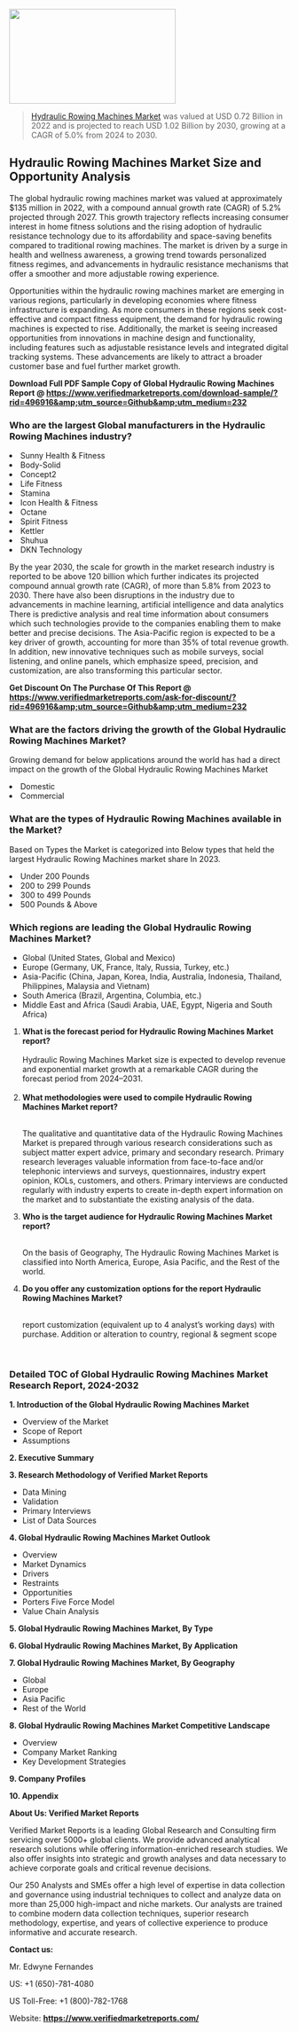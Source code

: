 <img src="https://ffe5etoiles.com/wp-content/uploads/2024/12/MST1-300x171.png" alt="" width="300" height="171" class="alignnone size-medium wp-image-20088" /><blockquote><p><p><a href="https://www.verifiedmarketreports.com/download-sample/?rid=496916&utm_source=Github&utm_medium=232" target="_blank">Hydraulic Rowing Machines Market</a> was valued at USD 0.72 Billion in 2022 and is projected to reach USD 1.02 Billion by 2030, growing at a CAGR of 5.0% from 2024 to 2030.</p></blockquote><p><h2>Hydraulic Rowing Machines Market Size and Opportunity Analysis</h2><p>The global hydraulic rowing machines market was valued at approximately $135 million in 2022, with a compound annual growth rate (CAGR) of 5.2% projected through 2027. This growth trajectory reflects increasing consumer interest in home fitness solutions and the rising adoption of hydraulic resistance technology due to its affordability and space-saving benefits compared to traditional rowing machines. The market is driven by a surge in health and wellness awareness, a growing trend towards personalized fitness regimes, and advancements in hydraulic resistance mechanisms that offer a smoother and more adjustable rowing experience.</p><p>Opportunities within the hydraulic rowing machines market are emerging in various regions, particularly in developing economies where fitness infrastructure is expanding. As more consumers in these regions seek cost-effective and compact fitness equipment, the demand for hydraulic rowing machines is expected to rise. Additionally, the market is seeing increased opportunities from innovations in machine design and functionality, including features such as adjustable resistance levels and integrated digital tracking systems. These advancements are likely to attract a broader customer base and fuel further market growth.</p></p><p class=""><strong>Download Full PDF Sample Copy of Global Hydraulic Rowing Machines Report @ <a href="https://www.verifiedmarketreports.com/download-sample/?rid=496916&amp;utm_source=Github&amp;utm_medium=232" target="_blank">https://www.verifiedmarketreports.com/download-sample/?rid=496916&amp;utm_source=Github&amp;utm_medium=232</a></strong></p><h3 id="" class="">Who are the largest Global manufacturers in the Hydraulic Rowing Machines industry?</h3><p><li>Sunny Health & Fitness</li><li> Body-Solid</li><li> Concept2</li><li> Life Fitness</li><li> Stamina</li><li> Icon Health & Fitness</li><li> Octane</li><li> Spirit Fitness</li><li> Kettler</li><li> Shuhua</li><li> DKN Technology</li></p><div class=""><div class="" dir="" data-message-author-role="" data-message-id="" data-message-model-slug=""><div class=""><div class=""><div class=""><div class="" dir="" data-message-author-role="" data-message-id="" data-message-model-slug=""><div class=""><div class=""><p>By the year 2030, the scale for growth in the market research industry is reported to be above 120 billion which further indicates its projected compound annual growth rate (CAGR), of more than 5.8% from 2023 to 2030. There have also been disruptions in the industry due to advancements in machine learning, artificial intelligence and data analytics There is predictive analysis and real time information about consumers which such technologies provide to the companies enabling them to make better and precise decisions. The Asia-Pacific region is expected to be a key driver of growth, accounting for more than 35% of total revenue growth. In addition, new innovative techniques such as mobile surveys, social listening, and online panels, which emphasize speed, precision, and customization, are also transforming this particular sector.</p><p><strong>Get Discount On The Purchase Of This Report @&nbsp; <a href="https://www.verifiedmarketreports.com/ask-for-discount/?rid=496916&amp;utm_source=Github&amp;utm_medium=232" target="_blank">https://www.verifiedmarketreports.com/ask-for-discount/?rid=496916&amp;utm_source=Github&amp;utm_medium=232</a></strong></p></div></div></div></div></div></div></div></div><h3 id="" class="">What are the factors driving the growth of the Global Hydraulic Rowing Machines Market?</h3><p id="" class="">Growing demand for below applications around the world has had a direct impact on the growth of the Global Hydraulic Rowing Machines Market</p><p id="" class=""><li>Domestic</li><li> Commercial</li></p><h3 id="" class="">What are the types of Hydraulic Rowing Machines available in the Market?</h3><p id="" class="">Based on Types the Market is categorized into Below types that held the largest Hydraulic Rowing Machines market share In 2023.</p><p id="" class=""><li>Under 200 Pounds</li><li> 200 to 299 Pounds</li><li> 300 to 499 Pounds</li><li> 500 Pounds & Above</li></p><h3 id="" class="">Which regions are leading the Global Hydraulic Rowing Machines Market?</h3><ul><li>Global (United States, Global and Mexico)</li><li>Europe (Germany, UK, France, Italy, Russia, Turkey, etc.)</li><li>Asia-Pacific (China, Japan, Korea, India, Australia, Indonesia, Thailand, Philippines, Malaysia and Vietnam)</li><li>South America (Brazil, Argentina, Columbia, etc.)</li><li>Middle East and Africa (Saudi Arabia, UAE, Egypt, Nigeria and South Africa)</li></ul><p><ol><li><strong>What is the forecast period for Hydraulic Rowing Machines Market report?<br /></strong><br /><span data-sheets-root="1" data-sheets-value="{&quot;1&quot;:2,&quot;2&quot;:&quot;XXXX size is expected to develop revenue and exponential market growth at a remarkable CAGR during the forecast period from 2024&ndash;2030.&quot;}" data-sheets-userformat="{&quot;2&quot;:12674,&quot;4&quot;:{&quot;1&quot;:2,&quot;2&quot;:16776960},&quot;10&quot;:2,&quot;11&quot;:0,&quot;15&quot;:&quot;Arial&quot;,&quot;16&quot;:12}">Hydraulic Rowing Machines Market size is expected to develop revenue and exponential market growth at a remarkable CAGR during the forecast period from 2024&ndash;2031.</span><br /><br /></li><li><strong>What methodologies were used to compile Hydraulic Rowing Machines Market report?<br /><br /></strong><p>The qualitative and quantitative data of the&nbsp;Hydraulic Rowing Machines Market is prepared through various research considerations such as subject matter expert advice, primary and secondary research. Primary research leverages valuable information from face-to-face and/or telephonic interviews and surveys, questionnaires, industry expert opinion, KOLs, customers, and others. Primary interviews are conducted regularly with industry experts to create in-depth expert information on the market and to substantiate the existing analysis of the data.&nbsp;</p></li><li><strong>Who is the target audience for Hydraulic Rowing Machines Market report?<br /><br /></strong><p>On the basis of Geography, The&nbsp;Hydraulic Rowing Machines Market is classified into North America, Europe, Asia Pacific, and the Rest of the world.</p></li><li><strong>Do you offer any customization options for the report Hydraulic Rowing Machines Market?<br /><br /></strong><p>report customization (equivalent up to 4 analyst&rsquo;s working days) with purchase. Addition or alteration to country, regional &amp; segment scope</p><p>&nbsp;</p></li></ol></p><h3 id="" class="">Detailed TOC of Global Hydraulic Rowing Machines Market Research Report, 2024-2032</h3><p id="" class=""><strong>1. Introduction of the Global Hydraulic Rowing Machines Market</strong></p><ul><li>Overview of the Market</li><li>Scope of Report</li><li>Assumptions</li></ul><p id="" class=""><strong>2. Executive Summary</strong></p><p id="" class=""><strong>3. Research Methodology of&nbsp;Verified Market Reports</strong></p><ul><li>Data Mining</li><li>Validation</li><li>Primary Interviews</li><li>List of Data Sources</li></ul><p id="" class=""><strong>4. Global Hydraulic Rowing Machines Market Outlook</strong></p><ul><li>Overview</li><li>Market Dynamics</li><li>Drivers</li><li>Restraints</li><li>Opportunities</li><li>Porters Five Force Model</li><li>Value Chain Analysis</li></ul><p id="" class=""><strong>5. Global Hydraulic Rowing Machines Market, By&nbsp;Type</strong></p><p id="" class=""><strong>6. Global Hydraulic Rowing Machines Market, By Application</strong></p><p id="" class=""><strong>7. Global Hydraulic Rowing Machines Market, By Geography</strong></p><ul><li>Global</li><li>Europe</li><li>Asia Pacific</li><li>Rest of the World</li></ul><p id="" class=""><strong>8. Global Hydraulic Rowing Machines Market Competitive Landscape</strong></p><ul><li>Overview</li><li>Company Market Ranking</li><li>Key Development Strategies</li></ul><p id="" class=""><strong>9. Company Profiles</strong></p><p id="" class=""><strong>10. Appendix</strong></p><p id="" class=""><strong>About Us: Verified Market Reports</strong></p><p id="" class="">Verified Market Reports is a leading Global Research and Consulting firm servicing over 5000+ global clients. We provide advanced analytical research solutions while offering information-enriched research studies. We also offer insights into strategic and growth analyses and data necessary to achieve corporate goals and critical revenue decisions.</p><p id="" class="">Our 250 Analysts and SMEs offer a high level of expertise in data collection and governance using industrial techniques to collect and analyze data on more than 25,000 high-impact and niche markets. Our analysts are trained to combine modern data collection techniques, superior research methodology, expertise, and years of collective experience to produce informative and accurate research.</p><p id="" class=""><strong>Contact us:</strong></p><p id="" class="">Mr. Edwyne Fernandes</p><p id="" class="">US: +1 (650)-781-4080</p><p id="" class="">US Toll-Free: +1 (800)-782-1768</p><p id="" class="">Website: <a target="" data-test-app-aware-link=""><strong>https://www.verifiedmarketreports.com/</strong></a></p>
